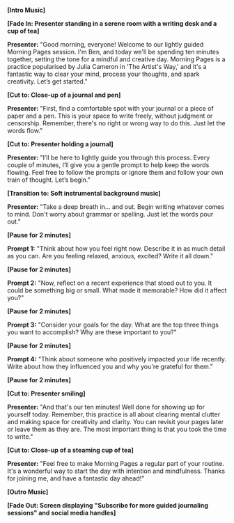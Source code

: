 **[Intro Music]**

**[Fade In: Presenter standing in a serene room with a writing desk and a cup of tea]**

**Presenter:** 
"Good morning, everyone! Welcome to our lightly guided Morning Pages session. I'm Ben, and today we'll be spending ten minutes together, setting the tone for a mindful and creative day. Morning Pages is a practice popularised by Julia Cameron in 'The Artist's Way,' and it's a fantastic way to clear your mind, process your thoughts, and spark creativity. Let’s get started."

**[Cut to: Close-up of a journal and pen]**

**Presenter:** 
"First, find a comfortable spot with your journal or a piece of paper and a pen. This is your space to write freely, without judgment or censorship. Remember, there's no right or wrong way to do this. Just let the words flow."

**[Cut to: Presenter holding a journal]**

**Presenter:** 
"I’ll be here to lightly guide you through this process. Every couple of minutes, I’ll give you a gentle prompt to help keep the words flowing. Feel free to follow the prompts or ignore them and follow your own train of thought. Let’s begin."

**[Transition to: Soft instrumental background music]**

**Presenter:** 
"Take a deep breath in... and out. Begin writing whatever comes to mind. Don't worry about grammar or spelling. Just let the words pour out."

**[Pause for 2 minutes]**

**Prompt 1:**
"Think about how you feel right now. Describe it in as much detail as you can. Are you feeling relaxed, anxious, excited? Write it all down."

**[Pause for 2 minutes]**

**Prompt 2:**
"Now, reflect on a recent experience that stood out to you. It could be something big or small. What made it memorable? How did it affect you?"

**[Pause for 2 minutes]**

**Prompt 3:**
"Consider your goals for the day. What are the top three things you want to accomplish? Why are these important to you?"

**[Pause for 2 minutes]**

**Prompt 4:**
"Think about someone who positively impacted your life recently. Write about how they influenced you and why you're grateful for them."

**[Pause for 2 minutes]**

**[Cut to: Presenter smiling]**

**Presenter:**
"And that's our ten minutes! Well done for showing up for yourself today. Remember, this practice is all about clearing mental clutter and making space for creativity and clarity. You can revisit your pages later or leave them as they are. The most important thing is that you took the time to write."

**[Cut to: Close-up of a steaming cup of tea]**

**Presenter:** 
"Feel free to make Morning Pages a regular part of your routine. It's a wonderful way to start the day with intention and mindfulness. Thanks for joining me, and have a fantastic day ahead!"

**[Outro Music]**

**[Fade Out: Screen displaying "Subscribe for more guided journaling sessions" and social media handles]**